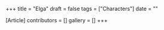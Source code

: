 +++
title = "Elga"
draft = false
tags = ["Characters"]
date = ""

[Article]
contributors = []
gallery = []
+++
